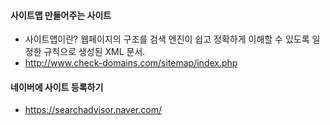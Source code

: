#### 사이트맵 만들어주는 사이트

- 사이트맵이란? 웹페이지의 구조를 검색 엔진이 쉽고 정확하게 이해할 수 있도록 일정한 규칙으로 생성된 XML 문서.
- http://www.check-domains.com/sitemap/index.php

#### 네이버에 사이트 등록하기

- https://searchadvisor.naver.com/

<meta name="naver-site-verification" content="8c20b43822244d08e7860c286379a891ae97e939" />
